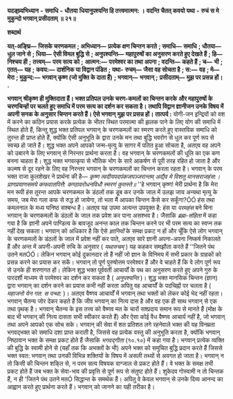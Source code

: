  **यदङ्घ्र्यभिध्यान** **-** **समाधि** **-** **धौतया** **धियानुपश्यन्ति हि तत्त्वमात्मन: ।** **वदन्ति चैतत् कवयो यथा** **-** **रुचं** **स मे मुकुन्दो भगवान् प्रसीदताम् ॥ २१॥** 

**शब्दार्थ** 

**यत्-अङ्घ्रि—** **जिसके चरणकमल** **; अभिध्यान—** **प्रत्येक क्षण चिन्तन करते** **; समाधि—** **समाधि** **; धौतया—** **धुल जाने से** **; धिया—** **ऐसी विमल बुद्धि से** **; अनुपश्यन्ति—** **महापुरुषों का अनुसरण करते हुए देखते हैं** **; हि—** **निश्चय ही** **; तत्त्वम्—** **परम सत्य को** **;** **आत्मन:—** **परमेश्वर का तथा अपना** **; वदन्ति—** **कहते हैं** **; च—** **भी** **; एतत्—** **यह** **; कवय:—** **दार्शनिक या विद्वान पंडित** **; यथा-** **रुचम्—** **जैसा वह सोचता है** **; स:—** **वह** **; मे—** **मेरा** **; मुकुन्द:—** **भगवान् कृष्ण (जो मुक्ति के दाता हैं)** **; भगवान्—** **भगवान्** **;** **प्रसीदताम्—** **मुझ पर प्रसन्न हों।** **.** 

**भगवान् श्रीकृष्ण ही मुक्तिदाता हैं। भक्त प्रतिपल उनके चरण-कमलों का चिन्तन करके** **और महापुरुषों के चरणचिन्हों पर चलते हुए समाधि में परम सत्य का दर्शन कर सकता है।** **तथापि विद्वान ज्ञानीजन उनके विषय में अपनी सनक के अनुसार चिन्तन करते हैं। ऐसे भगवान्** **मुझ पर प्रसन्न हों।** **तात्पर्य :** योगी-जन इन्द्रियों को वश में करने का कठिन प्रयास करके प्रत्येक के भीतर स्थित परमात्मा की झलक पाने के लिए योग की समाधि में स्थित होते हैं, किन्तु शुद्ध भक्त प्रतिपल भगवान् के चरणकमलों का स्मरण करते हुए वास्तविक समाधि को तुरन्त ही प्राप्त होते हैं, क्योंकि ऐसी अनुभूति के द्वारा उनके मन तथा बुद्धि भवरोग से धुल कर पूर्ण रूप से स्वच्छ हो जाते हैं। शुद्ध भक्त अपने आपको जन्म-मृत्यु के सागर में पतित हुआ सोचता है, अतएव वह अपने को उबारने के लिए भगवान् से निरन्तर प्रार्थना करता है। वह भगवान् के चरणकमलों की धूलि का एक कण बनना चाहता है। शुद्ध भक्त भगवत्कृपा से भौतिक भोग के सारे आकर्षण से पूरी तरह रहित हो जाता है और कल्मष से दूर रहने के लिए वह निरन्तर भगवान् के चरणकमलों का चिन्तन करता रहता है। भगवान् के परम भक्त राजा कुलशेखर ने प्रार्थना की है— *कृष्ण त्वदीयपदपंकजपञ्जरान्तम्* *अद्यैव मे विशतु मानसराजहंस:।* *प्राणप्रयाणसमये कफवातपित्तै:* *कण्ठावरोधनविधौ स्मरणं कुतस्ते॥* ''हे भगवान् कृष्ण! मेरी प्रार्थना है कि मेरा मन रूपी हंस तुरन्त आपके चरणकमल के डंठलों तक डूब कर उनके जाल में उलझ जाय अन्यथा मृत्यु के समय, जब मेरा गला कफ से रुद्ध हो जायेगा, तो भला मैं आपका चिन्तन कैसे कर सकूँगा?ÓÓ हंस तथा कमलनाल के मध्य घनिष्ठ सश्बन्ध है। अतएव यह उपमा अत्यन्त उपयुक्त है: हंस या *परमहंस* बने बिना भगवान् के चरणकमलों के डंठलों के जाल तक प्रवेश कर पाना असश्भव है। जैसाकि *ब्रह्म-संहिता* में कहा गया है कि ज्ञानी अपने पाण्डित्य के बावजूद अनन्त काल तक चिन्तन करने पर भी परम सत्य का स्वप्न तक नहीं देख सकता। भगवान् को अधिकार है कि ऐसे *ज्ञानियों* के समक्ष प्रकट न हों और चूँकि ऐसे लोग भगवान् के चरणकमलों के डंठलों के जाल में प्रवेश नहीं कर पाते, अतएव सारे ज्ञानी अपना-अपना निष्कर्ष निकालते हैं और अन्त में अपनी-अपनी रुचि के अनुसार ( *यथारुचम्* ) यह कहकर समझौता करते हैं ''जितने पंथ उतने मतÓÓ। लेकिन भगवान् कोई दुकानदार तो हैं नहीं जो ज्ञान के विनिमय में सभी प्रकार के ग्राहकों को प्रसन्न करने का प्रयास कर सकें। भगवान् तो पूर्ण पुरुषोत्तम परमेश्वर हैं और वे चाहते हैं कि वे लोग पूर्ण रूप से उनके ही शरणागत हों। लेकिन शुद्ध भक्त पूर्ववर्ती आचार्यों के पथ का अनुसरण करते हुए अपने गुरु के पारदर्शी माध्यम से परमेश्वर का दर्शन कर सकता है ( *अनुपश्यन्ति* )। शुद्ध भक्त मानसिक चिन्तन (ज्ञान) द्वारा भगवान् का दर्शन करने का प्रयास कभी नहीं करता अपितु वह आचार्यों के पदचिह्नों पर चलता है ( *महाजनो येन गत: स पन्था:* )। अतएव वैष्णव आचार्यों में भगवान् तथा भक्तों को लेकर कोई भेद नहीं रहता। भगवान् चैतन्य जोर देकर कहते हैं कि जीव भगवान् का नित्य दास है और वह एक ही साथ भगवान् से एक तथा पृथक् है। भगवान् चैतन्य के इस तत्त्व को वैष्णव मत के चारों सश्प्रदाय समान रूप से मानते हैं (मोक्ष के बाद भी भगवान् की नित्य दासता सभी स्वीकार करते हैं) और ऐसा कोई वैध वैष्णव आचार्य नहीं है, जो भगवान् तथा अपने आपको एक सोच सके। भगवान् की सेवा में शत प्रतिशत लगे रहनेवाले भक्त की यह विनम्रता भगवद्भक्त को समाधि दशा प्राप्त कराती है, जिससे वह प्रत्येक वस्तु की अनुभूति करता है, क्योंकि भगवान् निष्ठावान भक्त के समक्ष प्रकट होते हैं जैसाकि *भगवद्गीता* (१०.१०) में कहा गया है। भगवान् प्रत्येक व्यक्ति की बुद्धि के स्वामी होने से (यहाँ तक कि अभक्तों के भी) अपने भक्त को समुचित बुद्धि प्रदान करते हैं जिससे भक्त स्वत: भगवान् तथा उनकी विभिन्न शक्तियों के विषय में असली तथ्यों से अवगत हो जाता है। भगवान् न तो किसी की चिन्तन शकि्त से, न परम सत्य विषयक वाग्जाल से प्रकट होते हैं। वे भक्त के समक्ष तभी प्रकट होते हैं जब भक्त के सेवा-भाव की प्रवृत्ति से पूर्ण रूप से संतुष्ट होते हैं। शुकेदव गोस्वामी न तो चिन्तक हैं, न ही 'जितने पंथ उतने मतÓ सिद्धान्त के समर्थक हैं। अपितु वे केवल भगवान् से उनके दिव्य आनन्द का आह्वान करते हुए प्रार्थना करते हैं। भगवान् को जानने का यही तरीका है। 